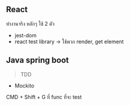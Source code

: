 ## React

ทำงานจริง หลักๆ ใช้ 2 ตัว
- jest-dom
- react test library -> ใช้พวก render, get element

## Java spring boot

>TDD

- Mockito

CMD + Shift + G ที่ func ที่จะ test

